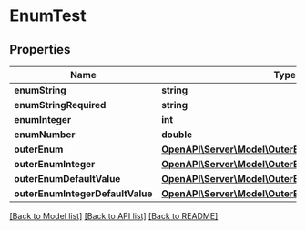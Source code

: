 # EnumTest

## Properties
Name | Type | Description | Notes
------------ | ------------- | ------------- | -------------
**enumString** | **string** |  | [optional] 
**enumStringRequired** | **string** |  | 
**enumInteger** | **int** |  | [optional] 
**enumNumber** | **double** |  | [optional] 
**outerEnum** | [**OpenAPI\Server\Model\OuterEnum**](OuterEnum.md) |  | [optional] 
**outerEnumInteger** | [**OpenAPI\Server\Model\OuterEnumInteger**](OuterEnumInteger.md) |  | [optional] 
**outerEnumDefaultValue** | [**OpenAPI\Server\Model\OuterEnumDefaultValue**](OuterEnumDefaultValue.md) |  | [optional] 
**outerEnumIntegerDefaultValue** | [**OpenAPI\Server\Model\OuterEnumIntegerDefaultValue**](OuterEnumIntegerDefaultValue.md) |  | [optional] 

[[Back to Model list]](../README.md#documentation-for-models) [[Back to API list]](../README.md#documentation-for-api-endpoints) [[Back to README]](../README.md)


